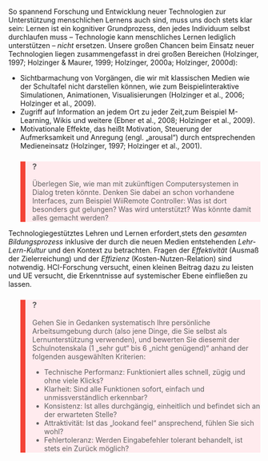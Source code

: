 <!-- filename: 04_Ausblick.md -->
<!-- title: Ausblick -->

So spannend Forschung und Entwicklung neuer Technologien zur Unterstützung menschlichen Lernens auch sind, muss uns doch stets klar sein: Lernen ist ein kognitiver Grundprozess, den jedes Individuum selbst durchlaufen muss – Technologie kann menschliches Lernen lediglich unterstützen – *nicht* ersetzen. Unsere großen Chancen beim Einsatz neuer Technologien liegen zusammengefasst in drei großen Bereichen (Holzinger, 1997; Holzinger & Maurer, 1999; Holzinger, 2000a; Holzinger, 2000d):

- Sichtbarmachung von Vorgängen, die wir mit klassischen Medien wie der Schultafel nicht darstellen können, wie zum Beispielinteraktive Simulationen, Animationen, Visualisierungen (Holzinger et al., 2006; Holzinger et al., 2009).
- Zugriff auf Information an jedem Ort zu jeder Zeit,zum Beispiel M-Learning, Wikis und weitere (Ebner et al., 2008; Holzinger et al., 2009).
- Motivationale Effekte, das heißt Motivation, Steuerung der Aufmerksamkeit und Anregung (engl. „arousal“) durch entsprechenden Medieneinsatz (Holzinger, 1997; Holzinger et al., 2001).

<blockquote style="background: #FFEBEE; border-left: 10px solid #F44336">

### ?

Überlegen Sie, wie man mit zukünftigen Computersystemen in Dialog treten könnte. Denken Sie dabei an schon vorhandene Interfaces, zum Beispiel WiiRemote Controller: Was ist dort besonders gut gelungen? Was wird unterstützt? Was könnte damit alles gemacht werden?

</blockquote>

Technologiegestütztes Lehren und Lernen erfordert,stets den *gesamten Bildungsprozess* inklusive der durch die neuen Medien entstehenden *Lehr-Lern-Kultur* und den Kontext zu betrachten. Fragen der *Effektivität* (Ausmaß der Zielerreichung) und der *Effizienz* (Kosten-Nutzen-Relation) sind notwendig. HCI-Forschung versucht, einen kleinen Beitrag dazu zu leisten und UE versucht, die Erkenntnisse auf systemischer Ebene einfließen zu lassen.

<blockquote style="background: #FFEBEE; border-left: 10px solid #F44336">

### ?

Gehen Sie in Gedanken systematisch Ihre persönliche Arbeitsumgebung durch (also jene Dinge, die Sie selbst als Lernunterstützung verwenden), und bewerten Sie diesemit der Schulnotenskala (1 „sehr gut“ bis 6 „nicht genügend)“ anhand der folgenden ausgewählten Kriterien:

- Technische Performanz: Funktioniert alles schnell, zügig und ohne viele Klicks?
- Klarheit: Sind alle Funktionen sofort, einfach und unmissverständlich erkennbar?
- Konsistenz: Ist alles durchgängig, einheitlich und befindet sich an der erwarteten Stelle?
- Attraktivität: Ist das „lookand feel“ ansprechend, fühlen Sie sich wohl?
- Fehlertoleranz: Werden Eingabefehler tolerant behandelt, ist stets ein Zurück möglich?

</blockquote>
